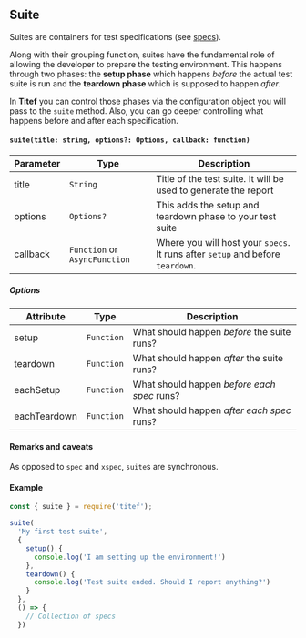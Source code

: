 ## Suite

Suites are containers for test specifications (see [specs](./specs)).

Along with their grouping function, suites have the fundamental role of
allowing the developer to prepare the testing environment. This happens
through two phases: the **setup phase** which happens _before_ the actual
test suite is run and the **teardown phase** which is supposed to happen
_after_.

In **Titef** you can control those phases via the configuration object
you will pass to the `suite` method.
Also, you can go deeper controlling what happens before and after each
specification.

#### `suite(title: string, options?: Options, callback: function)`

| Parameter 	| Type            	| Description                                                                     	|
|-----------	|------------------	|---------------------------------------------------------------------------------	|
| title     	| `String`        	| Title of the test suite. It will be used to generate the report                 	|
| options   	| `Options?`      	| This adds the setup and teardown phase to your test suite                       	|
| callback  	| `Function` or `AsyncFunction` 	| Where you will host your `specs`.  It runs after `setup` and before `teardown`. 	|

##### Options

| Attribute 	| Type       | Description                                 |
|-----------	|----------- |-------------------------------------------- |
| setup     	| `Function` | What should happen _before_ the suite runs? |
| teardown   	| `Function` | What should happen _after_ the suite runs?  |
| eachSetup   | `Function` | What should happen _before each spec_ runs? |
| eachTeardown| `Function` | What should happen _after each spec_ runs?  |


#### Remarks and caveats

As opposed to `spec` and `xspec`, `suite`s are synchronous.

#### Example

```javascript
const { suite } = require('titef');

suite(
  'My first test suite',
  {
    setup() {
      console.log('I am setting up the environment!')
    },
    teardown() {
      console.log('Test suite ended. Should I report anything?')
    }
  },
  () => {
    // Collection of specs
  })
```
